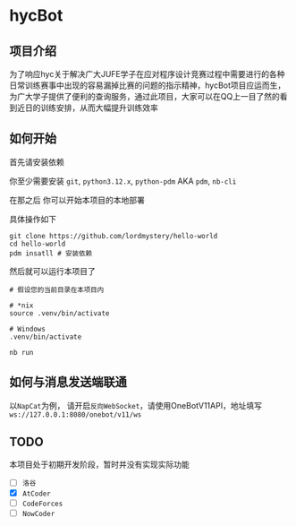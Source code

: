 # hycBot

## 项目介绍
为了响应hyc关于解决广大JUFE学子在应对程序设计竞赛过程中需要进行的各种日常训练赛事中出现的容易漏掉比赛的问题的指示精神，hycBot项目应运而生，为广大学子提供了便利的查询服务，通过此项目，大家可以在QQ上一目了然的看到近日的训练安排，从而大幅提升训练效率

## 如何开始
首先请安装依赖

你至少需要安装 `git`, `python3.12.x`, `python-pdm` AKA `pdm`, `nb-cli`

在那之后 你可以开始本项目的本地部署

具体操作如下

```shell
git clone https://github.com/lordmystery/hello-world 
cd hello-world
pdm insatll # 安装依赖
```

然后就可以运行本项目了

```shell
# 假设您的当前目录在本项目内

# *nix
source .venv/bin/activate

# Windows
.venv/bin/activate

nb run
```

## 如何与消息发送端联通
以`NapCat`为例，
请开启`反向WebSocket`，请使用OneBotV11API，地址填写`ws://127.0.0.1:8080/onebot/v11/ws`

## TODO
本项目处于初期开发阶段，暂时并没有实现实际功能

- [ ] `洛谷` 
- [x] `AtCoder`
- [ ] `CodeForces`
- [ ] `NowCoder`
